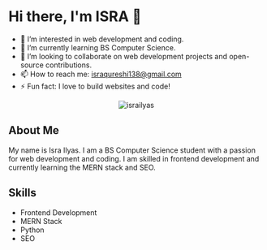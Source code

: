 # Hi there, I'm ISRA 👋

- 👀 I’m interested in web development and coding.
- 🌱 I’m currently learning BS Computer Science.
- 💞️ I’m looking to collaborate on web development projects and open-source contributions.
- 📫 How to reach me: israqureshi138@gmail.com
- ⚡ Fun fact: I love to build websites and code!

<p align="center">
    <img src="https://github-readme-streak-stats.herokuapp.com/?user=israilyas&" alt="israilyas" />
</p>

## About Me

My name is Isra Ilyas. I am a BS Computer Science student with a passion for web development and coding. I am skilled in frontend development and currently learning the MERN stack and SEO.

## Skills

- Frontend Development
- MERN Stack
- Python
- SEO

<!---
israilyas/israilyas is a ✨ special ✨ repository because its `README.md` (this file) appears on your GitHub profile.
You can click the Preview link to take a look at your changes.
--->

